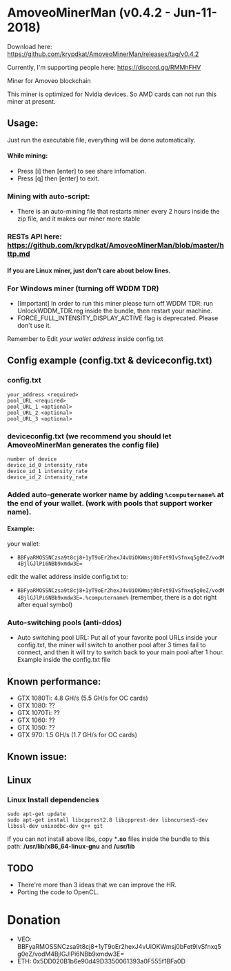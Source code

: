 # AmoveoMinerMan (v0.4.2 - Jun-11-2018)
Download here: https://github.com/krypdkat/AmoveoMinerMan/releases/tag/v0.4.2

Currently, I'm supporting people here: https://discord.gg/RMMhFHV

Miner for Amoveo blockchain

This miner is optimized for Nvidia devices. So AMD cards can not run this miner at present.

## Usage:
Just run the executable file, everything will be done automatically.
#### While mining:
- Press [i] then [enter] to see share infomation.
- Press [q] then [enter] to exit.

### Mining with auto-script:
- There is an auto-mining file that restarts miner every 2 hours inside the zip file, and it makes our miner more stable

### RESTs API here: https://github.com/krypdkat/AmoveoMinerMan/blob/master/http.md

#### If you are Linux miner, just don't care about below lines.
### For Windows miner (turning off WDDM TDR)
- [Important] In order to run this miner please turn off WDDM TDR: run UnlockWDDM_TDR.reg inside the bundle, then restart your machine.
- FORCE_FULL_INTENSITY_DISPLAY_ACTIVE flag is deprecated. Please don't use it.

Remember to Edit *your wallet address* inside config.txt

## Config example (config.txt & deviceconfig.txt)
### config.txt
```
your_address <required>
pool_URL <required>
pool_URL_1 <optional>
pool_URL_2 <optional>
pool_URL_3 <optional>
```
### deviceconfig.txt (we recommend you should let AmoveoMinerMan generates the config file)
```
number of device
device_id_0 intensity_rate
device_id_1 intensity_rate
device_id_2 intensity_rate
```

### Added auto-generate worker name by adding `%computername%` at the end of your wallet. (work with pools that support worker name). 
#### Example:
your wallet:
- `BBFyaRMOSSNCzsa9t8cj8+1yT9oEr2hexJ4vUiOKWmsj0bFet9IvSfnxq5g0eZ/vodM4BjlGJlPi6NBb9xmdw3E=`

edit the wallet address inside config.txt to:
- `BBFyaRMOSSNCzsa9t8cj8+1yT9oEr2hexJ4vUiOKWmsj0bFet9IvSfnxq5g0eZ/vodM4BjlGJlPi6NBb9xmdw3E=.%computername%` (remember, there is a dot right after equal symbol)

### Auto-switching pools (anti-ddos)
- Auto switching pool URL: Put all of your favorite pool URLs inside your config.txt, the miner will switch to another pool after 3 times fail to connect, and then it will try to switch back to your main pool after 1 hour. Example inside the config.txt file

## Known performance:
- GTX 1080Ti: 4.8 GH/s (5.5 GH/s for OC cards)
- GTX 1080: ??
- GTX 1070Ti: ??
- GTX 1060: ??
- GTX 1050: ??
- GTX 970: 1.5 GH/s (1.7 GH/s for OC cards)

## Known issue:

## Linux

### Linux Install dependencies

```
sudo apt-get update
sudo apt-get install libcpprest2.8 libcpprest-dev libncurses5-dev libssl-dev unixodbc-dev g++ git
```
If you can not install above libs, copy ***.so** files inside the bundle to this path: **/usr/lib/x86_64-linux-gnu** and **/usr/lib**
## TODO
- There're more than 3 ideas that we can improve the HR.
- Porting the code to OpenCL.
# Donation
- VEO: BBFyaRMOSSNCzsa9t8cj8+1yT9oEr2hexJ4vUiOKWmsj0bFet9IvSfnxq5g0eZ/vodM4BjlGJlPi6NBb9xmdw3E=
- ETH: 0x5DD020B1b6e90d49D3350061393a0F555f1BFa0D
